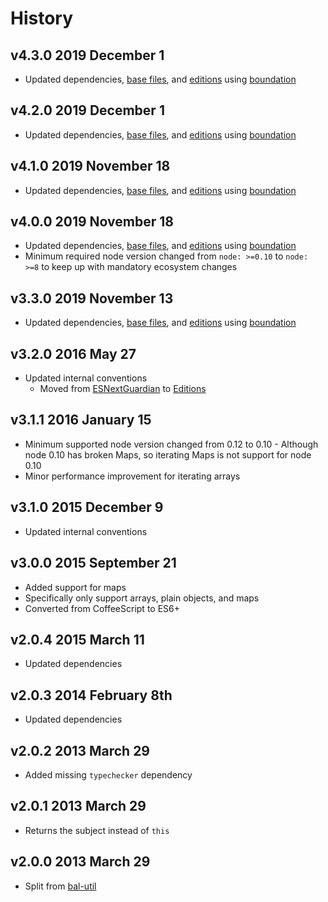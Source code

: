 # History

## v4.3.0 2019 December 1

-   Updated dependencies, [base files](https://github.com/bevry/base), and [editions](https://editions.bevry.me) using [boundation](https://github.com/bevry/boundation)

## v4.2.0 2019 December 1

-   Updated dependencies, [base files](https://github.com/bevry/base), and [editions](https://editions.bevry.me) using [boundation](https://github.com/bevry/boundation)

## v4.1.0 2019 November 18

-   Updated dependencies, [base files](https://github.com/bevry/base), and [editions](https://editions.bevry.me) using [boundation](https://github.com/bevry/boundation)

## v4.0.0 2019 November 18

-   Updated dependencies, [base files](https://github.com/bevry/base), and [editions](https://editions.bevry.me) using [boundation](https://github.com/bevry/boundation)
-   Minimum required node version changed from `node: >=0.10` to `node: >=8` to keep up with mandatory ecosystem changes

## v3.3.0 2019 November 13

-   Updated dependencies, [base files](https://github.com/bevry/base), and [editions](https://editions.bevry.me) using [boundation](https://github.com/bevry/boundation)

## v3.2.0 2016 May 27

-   Updated internal conventions
    -   Moved from [ESNextGuardian](https://github.com/bevry/esnextguardian) to [Editions](https://github.com/bevry/editions)

## v3.1.1 2016 January 15

-   Minimum supported node version changed from 0.12 to 0.10 - Although node 0.10 has broken Maps, so iterating Maps is not support for node 0.10
-   Minor performance improvement for iterating arrays

## v3.1.0 2015 December 9

-   Updated internal conventions

## v3.0.0 2015 September 21

-   Added support for maps
-   Specifically only support arrays, plain objects, and maps
-   Converted from CoffeeScript to ES6+

## v2.0.4 2015 March 11

-   Updated dependencies

## v2.0.3 2014 February 8th

-   Updated dependencies

## v2.0.2 2013 March 29

-   Added missing `typechecker` dependency

## v2.0.1 2013 March 29

-   Returns the subject instead of `this`

## v2.0.0 2013 March 29

-   Split from [bal-util](https://github.com/balupton/bal-util)
